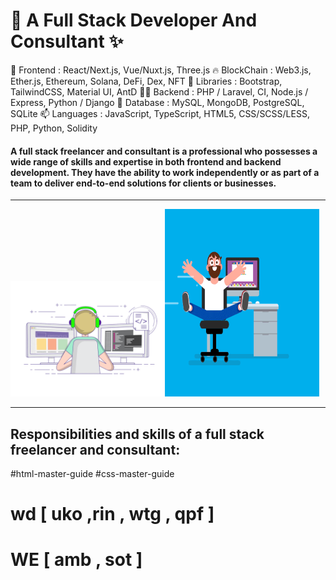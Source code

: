 # 🦝 A Full Stack Developer And Consultant  ✨

🔭 Frontend : React/Next.js, Vue/Nuxt.js, Three.js
🔥 BlockChain : Web3.js, Ether.js, Ethereum, Solana, DeFi, Dex, NFT
🌱 Libraries : Bootstrap, TailwindCSS, Material UI, AntD
👨‍💻 Backend : PHP / Laravel, CI, Node.js / Express, Python / Django
💬 Database : MySQL, MongoDB, PostgreSQL, SQLite
📫 Languages : JavaScript, TypeScript, HTML5, CSS/SCSS/LESS, PHP, Python, Solidity


#### A full stack freelancer and consultant is a professional who possesses a wide range of skills and expertise in both frontend and backend development. They have the ability to work independently or as part of a team to deliver end-to-end solutions for clients or businesses.

<hr>

<img src="techunitbook.gif" width="49%"><img src="coder.gif" width="49%" height="300px">

<hr>

## Responsibilities and skills of a full stack freelancer and consultant:

<!--
**Developing and maintaining websites, web applications, or software solutions.**

**Collaborating with clients or project stakeholders to understand their requirements and translate them into technical specifications.**

**Designing and implementing user interfaces (UI) and user experiences (UX) that are visually appealing, intuitive, and responsive.**

**Creating and managing databases, ensuring efficient data storage and retrieval.**

**Building and integrating APIs for seamless communication between different components of a system.**

**Implementing security measures to protect applications and user data.**

**Writing clean, well-documented, and maintainable code.**

**Conducting thorough testing and debugging to identify and fix issues.**

**Providing technical guidance, recommendations, and support to clients or project teams.**

**Staying updated with the latest industry trends, technologies, and best practices.**
-->

<!--
- 🔭 I’m currently working on Ducat India Pvt. Ltd.
- 🌱 I’m currently learning React and node
- 👯 I’m looking to collaborate on youtube
- 🤔 I’m looking for help with ????
- 💬 i am a fullstack developer with php and node
- 📫 How to reach me: https://www.techunitbook.com
- 😄 Pronouns: https://punitkatiyar.github.io
-  ⚡ Master Guide : https://github.com/techunitbook 
-->

  

#html-master-guide #css-master-guide

# wd [ uko ,rin , wtg , qpf ]

# WE [ amb , sot  ]




<!-- <img src="https://punitkatiyar.github.io/profile_as_a%20developer.png" width="100%"> -->
<!-- <iframe src="https://www.linkedin.com/embed/feed/update/urn:li:share:7059503242111557632" height="633" width="504" frameborder="0" allowfullscreen="" title="Embedded post"></iframe> -->
<!-- <img src="https://user-images.githubusercontent.com/1016365/34124854-48fafa06-e3e9-11e7-8c04-251055feebee.png"> -->




